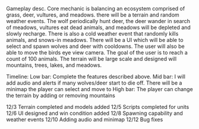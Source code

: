 Gameplay desc.
Core mechanic is balancing an ecosystem comprised of grass, deer, vultures, and meadows. there will be a terrain and random weather events.
The wolf periodically hunt deer, the deer wander in search of meadows, vultures eat dead animals,
and meadows will be depleted and slowly recharge.
There is also a cold weather event that randomly kills animals, and snows-in meadows.
There will be a UI which will be able to select and spawn wolves and deer with cooldowns.
The user will also be able to move the birds eye view camera.
The goal of the user is to reach a count of 100 animals.
The terrain will be large scale and designed will mountains, trees, lakes, and meadows.

Timeline:
Low bar:
Complete the features described above.
Mid bar:
I will add audio and alerts if many wolves/deer start to die off.
There will be a minimap the player can select and move to
High bar:
The player can change the terrain by adding or removing mountains

12/3
Terrain completed and models added
12/5
Scripts completed for units
12/6
UI designed and win condition added
12/8
Spawning capability and weather events
12/10
Adding audio and minimap
12/12
Bug fixes
